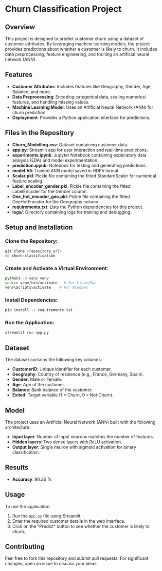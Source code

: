 # Churn Classification Project

## Overview

This project is designed to predict customer churn using a dataset of customer attributes. By leveraging machine learning models, the project provides predictions about whether a customer is likely to churn. It includes data preprocessing, feature engineering, and training an artificial neural network (ANN).

## Features

- **Customer Attributes**: Includes features like Geography, Gender, Age, Balance, and more.
- **Data Preprocessing**: Encoding categorical data, scaling numerical features, and handling missing values.
- **Machine Learning Model**: Uses an Artificial Neural Network (ANN) for churn prediction.
- **Deployment**: Provides a Python application interface for predictions.

## Files in the Repository

- **Churn_Modelling.csv**: Dataset containing customer data.
- **app.py**: Streamlit app for user interaction and real-time predictions.
- **experiments.ipynb**: Jupyter Notebook containing exploratory data analysis (EDA) and model experimentation.
- **prediction.ipynb**: Notebook for testing and generating predictions.
- **model.h5**: Trained ANN model saved in HDF5 format.
- **Scalar.pkl**: Pickle file containing the fitted StandardScaler for numerical feature scaling.
- **Label_encoder_gender.pkl**: Pickle file containing the fitted LabelEncoder for the Gender column.
- **One_hot_encoder_geo.pkl**: Pickle file containing the fitted OneHotEncoder for the Geography column.
- **requirements.txt**: Lists the Python dependencies for this project.
- **logs/**: Directory containing logs for training and debugging.

## Setup and Installation

### Clone the Repository:

```bash
git clone <repository_url>
cd churn-classification
```

### Create and Activate a Virtual Environment:

```bash
python3 -m venv venv
source venv/bin/activate   # For Linux/Mac
venv\Scripts\activate    # For Windows
```

### Install Dependencies:

```bash
pip install -r requirements.txt
```

### Run the Application:

```bash
streamlit run app.py
```

## Dataset

The dataset contains the following key columns:

- **CustomerID**: Unique identifier for each customer.
- **Geography**: Country of residence (e.g., France, Germany, Spain).
- **Gender**: Male or Female.
- **Age**: Age of the customer.
- **Balance**: Bank balance of the customer.
- **Exited**: Target variable (1 = Churn, 0 = Not Churn).

## Model

The project uses an Artificial Neural Network (ANN) built with the following architecture:

- **Input layer**: Number of input neurons matches the number of features.
- **Hidden layers**: Two dense layers with ReLU activation.
- **Output layer**: Single neuron with sigmoid activation for binary classification.

## Results

- **Accuracy**: 90.36 % 

## Usage

To use the application:

1. Run the `app.py` file using Streamlit.
2. Enter the required customer details in the web interface.
3. Click on the "Predict" button to see whether the customer is likely to churn.

## Contributing

Feel free to fork this repository and submit pull requests. For significant changes, open an issue to discuss your ideas.
